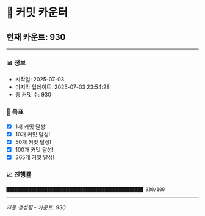 # 🔢 커밋 카운터

## 현재 카운트: 930

---

### 📊 정보
- 시작일: 2025-07-03
- 마지막 업데이트: 2025-07-03 23:54:28
- 총 커밋 수: 930

### 🎯 목표
- [x] 1개 커밋 달성!
- [x] 10개 커밋 달성!
- [x] 50개 커밋 달성!
- [x] 100개 커밋 달성!
- [x] 365개 커밋 달성!

### 📈 진행률
```
██████████████████████████████████████████████████ 930/100
```

---
*자동 생성됨 - 카운트: 930*

